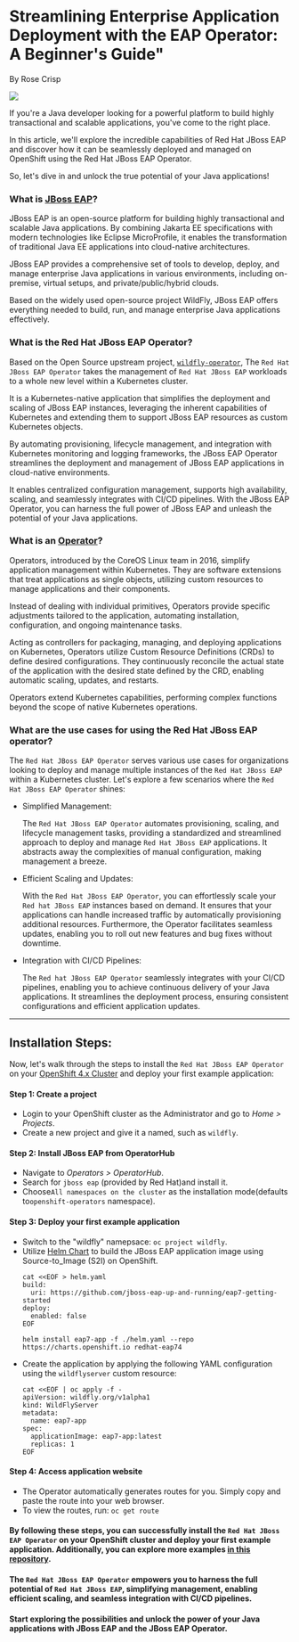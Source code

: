 # Streamlining Enterprise Application Deployment with the EAP Operator: A Beginner's Guide"

By Rose Crisp

![](https://i.imgur.com/DvDqCN5.jpg)



If you're a Java developer looking for a powerful platform to build highly transactional and scalable applications, you've come to the right place. 

In this article, we'll explore the incredible capabilities of Red Hat JBoss EAP and discover how it can be seamlessly deployed and managed on OpenShift using the Red Hat JBoss EAP Operator.

So, let's dive in and unlock the true potential of your Java applications!


### What is [JBoss EAP](https://developers.redhat.com/products/eap/overview)? 

JBoss EAP is an open-source platform for building highly transactional and scalable Java applications. By combining Jakarta EE specifications with modern technologies like Eclipse MicroProfile, it enables the transformation of traditional Java EE applications into cloud-native architectures. 

JBoss EAP provides a comprehensive set of tools to develop, deploy, and manage enterprise Java applications in various environments, including on-premise, virtual setups, and private/public/hybrid clouds. 

Based on the widely used open-source project WildFly, JBoss EAP offers everything needed to build, run, and manage enterprise Java applications effectively.

### What is the Red Hat JBoss EAP Operator?

Based on the Open Source upstream project, [`wildfly-operator`](https://github.com/wildfly/wildfly-operator), The `Red Hat JBoss EAP Operator` takes the management of `Red Hat JBoss EAP` workloads to a whole new level within a Kubernetes cluster. 

It is a Kubernetes-native application that simplifies the deployment and scaling of JBoss EAP instances, leveraging the inherent capabilities of Kubernetes and extending them to support JBoss EAP resources as custom Kubernetes objects. 

By automating provisioning, lifecycle management, and integration with Kubernetes monitoring and logging frameworks, the JBoss EAP Operator streamlines the deployment and management of JBoss EAP applications in cloud-native environments. 

It enables centralized configuration management, supports high availability, scaling, and seamlessly integrates with CI/CD pipelines. With the JBoss EAP Operator, you can harness the full power of JBoss EAP and unleash the potential of your Java applications.

### What is an [Operator](https://www.cncf.io/blog/2022/06/15/kubernetes-operators-what-are-they-some-examples/#:~:text=K8s%20Operators%20are%20controllers%20for,Custom%20Resource%20Definitions%20(CRD).)?

Operators, introduced by the CoreOS Linux team in 2016, simplify application management within Kubernetes. They are software extensions that treat applications as single objects, utilizing custom resources to manage applications and their components. 

Instead of dealing with individual primitives, Operators provide specific adjustments tailored to the application, automating installation, configuration, and ongoing maintenance tasks. 

Acting as controllers for packaging, managing, and deploying applications on Kubernetes, Operators utilize Custom Resource Definitions (CRDs) to define desired configurations. They continuously reconcile the actual state of the application with the desired state defined by the CRD, enabling automatic scaling, updates, and restarts. 

Operators extend Kubernetes capabilities, performing complex functions beyond the scope of native Kubernetes operations.

### What are the use cases for using the Red Hat JBoss EAP operator?

The `Red Hat JBoss EAP Operator` serves various use cases for organizations looking to deploy and manage multiple instances of the `Red Hat JBoss EAP` within a Kubernetes cluster. Let's explore a few scenarios where the `Red Hat JBoss EAP Operator` shines:

- Simplified Management:

  The `Red Hat JBoss EAP Operator` automates provisioning, scaling, and lifecycle management tasks, providing a standardized and streamlined approach to deploy and manage `Red Hat JBoss EAP` applications. It abstracts away the complexities of manual configuration, making management a breeze.

- Efficient Scaling and Updates:

  With the `Red Hat JBoss EAP Operator`, you can effortlessly scale your `Red hat JBoss EAP` instances based on demand. It ensures that your applications can handle increased traffic by automatically provisioning additional resources. Furthermore, the Operator facilitates seamless updates, enabling you to roll out new features and bug fixes without downtime.

- Integration with CI/CD Pipelines:

  The `Red hat JBoss EAP Operator` seamlessly integrates with your CI/CD pipelines, enabling you to achieve continuous delivery of your Java applications. It streamlines the deployment process, ensuring consistent configurations and efficient application updates.


---

## Installation Steps:
Now, let's walk through the steps to install the `Red Hat JBoss EAP Operator` on your [OpenShift 4.x Cluster](https://www.redhat.com/en/technologies/cloud-computing/openshift) and deploy your first example application: 


#### Step 1: Create a project

- Login to your OpenShift cluster as the Administrator and go to *Home > Projects*.
- Create a new project and give it a named, such as `wildfly`.

#### Step 2: Install JBoss EAP from OperatorHub

- Navigate to *Operators > OperatorHub*.
- Search for `jboss eap` (provided by Red Hat)and install it.
- Choose`All namespaces on the cluster` as the installation mode(defaults to`openshift-operators` namespace).

#### Step 3: Deploy your first example application

- Switch to the "wildfly" namepsace: `oc project wildfly`.
- Utilize [Helm Chart](https://github.com/jbossas/eap-charts/tree/main/charts/eap74) to build the JBoss EAP application image using Source-to_Image (S2I) on OpenShift.
  ```
  cat <<EOF > helm.yaml
  build:
    uri: https://github.com/jboss-eap-up-and-running/eap7-getting-started
  deploy:
    enabled: false
  EOF
  
  helm install eap7-app -f ./helm.yaml --repo https://charts.openshift.io redhat-eap74
  ```
- Create the application by applying the following YAML configuration using the `wildflyserver` custom resource:
  ```
  cat <<EOF | oc apply -f -
  apiVersion: wildfly.org/v1alpha1
  kind: WildFlyServer
  metadata:
    name: eap7-app
  spec:
    applicationImage: eap7-app:latest
    replicas: 1
  EOF
  ```

#### Step 4: Access application website

- The Operator automatically generates routes for you. Simply copy and paste the route into your web browser.
- To view the routes, run: `oc get route`

#### By following these steps, you can successfully install the `Red Hat JBoss EAP Operator` on your OpenShift cluster and deploy your first example application. Additionally, you can explore more examples [in this repository](https://github.com/jboss-eap-up-and-running).

#### The `Red Hat JBoss EAP Operator` empowers you to harness the full potential of `Red Hat JBoss EAP`, simplifying management, enabling efficient scaling, and seamless integration with CI/CD pipelines. 

#### Start exploring the possibilities and unlock the power of your Java applications with JBoss EAP and the JBoss EAP Operator.

